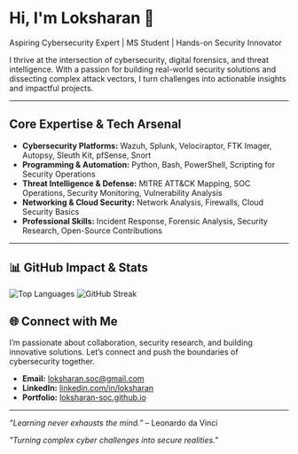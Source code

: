 #  Hi, I'm Loksharan 👋

 Aspiring Cybersecurity Expert | MS Student | Hands-on Security Innovator

I thrive at the intersection of cybersecurity, digital forensics, and threat intelligence. With a passion for building real-world security solutions and dissecting complex attack vectors, I turn challenges into actionable insights and impactful projects.

---

##  Core Expertise & Tech Arsenal

* **Cybersecurity Platforms:** Wazuh, Splunk, Velociraptor, FTK Imager, Autopsy, Sleuth Kit, pfSense, Snort
* **Programming & Automation:** Python, Bash, PowerShell, Scripting for Security Operations
* **Threat Intelligence & Defense:** MITRE ATT\&CK Mapping, SOC Operations, Security Monitoring, Vulnerability Analysis
* **Networking & Cloud Security:** Network Analysis, Firewalls, Cloud Security Basics
* **Professional Skills:** Incident Response, Forensic Analysis, Security Research, Open-Source Contributions

---

## 📊 GitHub Impact & Stats



![Top Languages](https://github-readme-stats.vercel.app/api/top-langs/?username=loksharan-soc&layout=compact&theme=radical)
![GitHub Streak](https://github-readme-streak-stats.herokuapp.com/?user=loksharan-soc&theme=radical)




## 🌐 Connect with Me

I’m passionate about collaboration, security research, and building innovative solutions. Let’s connect and push the boundaries of cybersecurity together.

* **Email:** [loksharan.soc@gmail.com](mailto:loksharan.soc@gmail.com)
* **LinkedIn:** [linkedin.com/in/loksharan](https://linkedin.com/in/loksharan)
* **Portfolio:** [loksharan-soc.github.io](https://loksharan-soc.github.io)

---

*“Learning never exhausts the mind.”* – Leonardo da Vinci

*"Turning complex cyber challenges into secure realities."*
